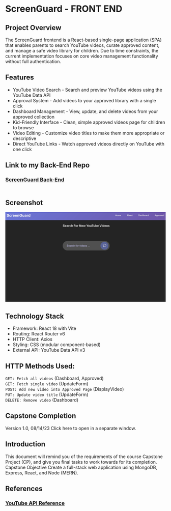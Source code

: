 # ScreenGuard - FRONT END

## Project Overview
The ScreenGuard frontend is a React-based single-page application (SPA) that enables parents to search YouTube videos, curate approved content, and manage a safe video library for children. Due to time constraints, the current implementation focuses on core video management functionality without full authentication.

## Features
- YouTube Video Search - Search and preview YouTube videos using the YouTube Data API
- Approval System - Add videos to your approved library with a single click
- Dashboard Management - View, update, and delete videos from your approved collection
- Kid-Friendly Interface - Clean, simple approved videos page for children to browse
- Video Editing - Customize video titles to make them more appropriate or descriptive
- Direct YouTube Links - Watch approved videos directly on YouTube with one click

## Link to my Back-End Repo
### [ScreenGuard Back-End](https://github.com/angelalita77/Capstone-ScreenGuard-BE)<br/><br/>

## Screenshot
![Home Page](public/screenguard%20screenshot.jpg)

## Technology Stack
- Framework: React 18 with Vite
- Routing: React Router v6
- HTTP Client: Axios
- Styling: CSS (modular component-based)
- External API: YouTube Data API v3

## HTTP Methods Used:
`GET: Fetch all videos` (Dashboard, Approved) <br>
`GET: Fetch single video` (UpdateForm) <br>
`POST: Add new video into Approved Page` (DisplayVideo)  <br>
`PUT: Update video title` (UpdateForm) <br>
`DELETE: Remove video` (Dashboard) <br>

## Capstone Completion
Version 1.0, 08/14/23
Click here to open in a separate window.

## Introduction
This document will remind you of the requirements of the course Capstone Project (CP), and give you final tasks to work towards for its completion.
Capstone Objective
Create a full-stack web application using MongoDB, Express, React, and Node (MERN).

## References
### [YouTube API Reference](https://developers.google.com/youtube/v3/docs/?apix=true)
